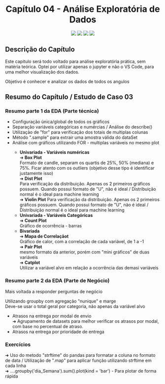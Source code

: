 <h1 align="center"> Capítulo 04 - Análise Exploratória de Dados</h1>

<p align="center">
  <img src="https://img.shields.io/badge/Python-FFD43B?style=for-the-badge&logo=python&logoColor=blue">
  <img src="https://img.shields.io/badge/Pandas-2C2D72?style=for-the-badge&logo=pandas&logoColor=white">
  <img src="https://img.shields.io/badge/numpy-%23013243.svg?style=for-the-badge&logo=numpy&logoColor=white">
  <img src="https://img.shields.io/badge/Matplotlib-%23ffffff.svg?style=for-the-badge&logo=Matplotlib&logoColor=black">
</p>

<h2>Descrição do Capítulo</h2>
<p>Este capitulo será todo voltado para análise exploratória prática, sem matéria teórica. Optei por utilizar apenas o jupyter e não o VS Code, para uma melhor visualização dos dados.</p>
<p>Objetivo é conhecer e analizar os dados de todos os angulos</p>


<h2>Resumo do Capítulo / Estudo de Caso 03 </h2>
<h3>Resumo parte 1 da EDA (Parte técnica)</h3>
<ul>
 <li>Configuração única/global de todos os gráficos</li>
 <li>Separação variáveis categóricas e numércias / Análise do describe()</li>
 <li>Utilização de "for" para verificação dos totais de multiplas colunas</li>
 <li>Método ".sample" para extrair uma amostra válida do dataSet
 <li>Análise com gráficos utilizando FOR - multiplas variáveis no mesmo plot</li>
  <ul>
    <li><b>Univariada - Variáveis numéricas</b></li>
    ➜ <b>Box Plot</b> <br>
    Formato de candle, separam os quartis de 25%, 50% (mediana) e 75%. Ficar atento com os outliers (objetivo desse tipo é identificar justamente isso) <br>
    ➜ <b>Dist Plot</b> <br>
    Para verificação da distribuição. Apenas os 2 primeiros gráficos possuem. Quando possui formato de "U", não é ideal / Distribuição normal é o ideal para machine learning<br>
    ➜ <b>Violin Plot</b>
    Para verificação da distribuição. Apenas os 2 primeiros gráficos possuem. Quando possui formato de "U", não é ideal / Distribuição normal é o ideal para machine learning<br>
    <li><b>Univariada - Variáveis Categóricas</b></li>
    ➜ <b>Count Plot</b> <br>
    Gráfico de ocorrência - barras<br>
    <li><b>Bivariada</b></li>
    ➜ <b>Mapa de Correlaçãot</b> <br>
    Gráfico de calor, com a correlação de cada variável, de 1 a -1<br>
    ➜ <b>Pair Plot</b> <br>
    mesmo formato da anterior, porém com "mini gráficos" de duas variáveis<br>
    ➜ <b>Catplot</b> <br>
    Utilizar a variável alvo em relação a ocorrência das demasi variáveis<br>
  </ul>
</ul>

<h3>Resumo parte 2 da EDA (Parte de Negócio)</h3>
<p>Mais voltada a responder perguntas de negócio</p>
<p>Utilizando groupby com agregação "nunique" e marge<br>Deve-se usar o total geral por categoria, não apenas da variável alvo</p>
<ul>
 <li>Atrasos na entrega por modal de envio</li>
 ➜ Agrupamento de datasets para melhor verificar os atrasos por modal, com base no percentual de atraso.
 <li>Atrasos na entrega por prioridade de entrega</li>
</ul>


<h3>Exercícios</h3>
➜ Uso do metodo "strftime" do pandas para formatar a coluna no formato de data / Utilização de ".map" para aplicar função utilizando strftime em cada linha<br>
➜ ....groupby('dia_Semana').sum().plot(kind = 'bar') - Para plotar de forma rápida<br>
